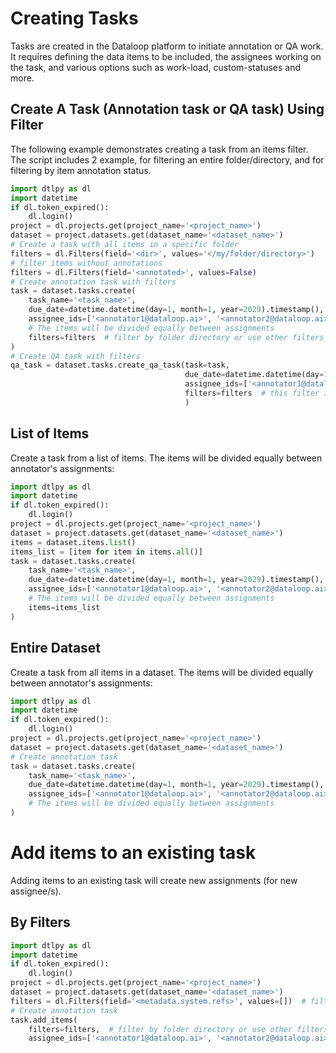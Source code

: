 # Creating Tasks  
Tasks are created in the Dataloop platform to initiate annotation or QA work.  
It requires defining the data items to be included, the assignees working on the task, and various options such as work-load, custom-statuses and more.  
  
## Create A Task (Annotation task or QA task) Using Filter  
The following example demonstrates creating a task from an items filter.  
The script includes 2 example, for filtering an entire folder/directory, and for filtering by item annotation status.  
  

```python
import dtlpy as dl
import datetime
if dl.token_expired():
    dl.login()
project = dl.projects.get(project_name='<project_name>')
dataset = project.datasets.get(dataset_name='<dataset_name>')
# Create a task with all items in a specific folder
filters = dl.Filters(field='<dir>', values='</my/folder/directory>')
# filter items without annotations
filters = dl.Filters(field='<annotated>', values=False)
# Create annotation task with filters
task = dataset.tasks.create(
    task_name='<task_name>',
    due_date=datetime.datetime(day=1, month=1, year=2029).timestamp(),
    assignee_ids=['<annotator1@dataloop.ai>', '<annotator2@dataloop.ai>'],
    # The items will be divided equally between assignments
    filters=filters  # filter by folder directory or use other filters
)
# Create QA task with filters
qa_task = dataset.tasks.create_qa_task(task=task,
                                       due_date=datetime.datetime(day=1, month=1, year=2029).timestamp(),
                                       assignee_ids=['<annotator1@dataloop.ai>', '<annotator2@dataloop.ai>'],
                                       filters=filters  # this filter is for "completed items"
                                       )
```
## List of Items  
Create a task from a list of items. The items will be divided equally between annotator's assignments:  

```python
import dtlpy as dl
import datetime
if dl.token_expired():
    dl.login()
project = dl.projects.get(project_name='<project_name>')
dataset = project.datasets.get(dataset_name='<dataset_name>')
items = dataset.items.list()
items_list = [item for item in items.all()]
task = dataset.tasks.create(
    task_name='<task_name>',
    due_date=datetime.datetime(day=1, month=1, year=2029).timestamp(),
    assignee_ids=['<annotator1@dataloop.ai>', '<annotator2@dataloop.ai>'],
    # The items will be divided equally between assignments
    items=items_list
)
```
## Entire Dataset  
Create a task from all items in a dataset. The items will be divided equally between annotator's assignments:  

```python
import dtlpy as dl
import datetime
if dl.token_expired():
    dl.login()
project = dl.projects.get(project_name='<project_name>')
dataset = project.datasets.get(dataset_name='<dataset_name>')
# Create annotation task
task = dataset.tasks.create(
    task_name='<task_name>',
    due_date=datetime.datetime(day=1, month=1, year=2029).timestamp(),
    assignee_ids=['<annotator1@dataloop.ai>', '<annotator2@dataloop.ai>']
    # The items will be divided equally between assignments
)
```
# Add items to an existing task  
Adding items to an existing task will create new assignments (for new assignee/s).  
  
## By Filters  

```python
import dtlpy as dl
import datetime
if dl.token_expired():
    dl.login()
project = dl.projects.get(project_name='<project_name>')
dataset = project.datasets.get(dataset_name='<dataset_name>')
filters = dl.Filters(field='<metadata.system.refs>', values=[])  # filter on unassigned items
# Create annotation task
task.add_items(
    filters=filters,  # filter by folder directory or use other filters
    assignee_ids=['<annotator1@dataloop.ai>', '<annotator2@dataloop.ai>'])
```
